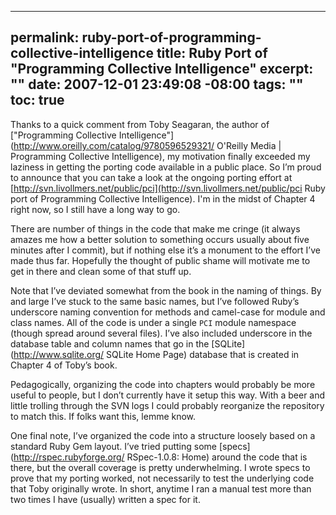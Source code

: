 ----- 
permalink: ruby-port-of-programming-collective-intelligence
title: Ruby Port of "Programming Collective Intelligence"
excerpt: ""
date: 2007-12-01 23:49:08 -08:00
tags: ""
toc: true
-----
Thanks to a quick comment from Toby Seagaran, the author of ["Programming Collective Intelligence"](http://www.oreilly.com/catalog/9780596529321/ O'Reilly Media | Programming Collective Intelligence), my motivation finally exceeded my laziness in getting the porting code available in a public place. So I&#8217;m proud to announce that you can take a look at the ongoing porting effort at [http://svn.livollmers.net/public/pci](http://svn.livollmers.net/public/pci Ruby port of Programming Collective Intelligence). I'm in the midst of Chapter 4 right now, so I still have a long way to go.


There are number of things in the code that make me cringe (it always amazes me how a better solution to something occurs usually about five minutes after I commit), but if nothing else it&#8217;s a monument to the effort I&#8217;ve made thus far. Hopefully the thought of public shame will motivate me to get in there and clean some of that stuff up.


Note that I&#8217;ve deviated somewhat from the book in the naming of things. By and large I&#8217;ve stuck to the same basic names, but I&#8217;ve followed Ruby&#8217;s underscore naming convention for methods and camel-case for module and class names. All of the code is under a single `PCI` module namespace (though spread around several files). I&#8217;ve also included underscore in the database table and column names that go in the [SQLite](http://www.sqlite.org/ SQLite Home Page) database that is created in Chapter 4 of Toby&#8217;s book.


Pedagogically, organizing the code into chapters would probably be more useful to people, but I don&#8217;t currently have it setup this way. With a beer and little trolling through the SVN logs I could probably reorganize the repository to match this. If folks want this, lemme know.


One final note, I&#8217;ve organized the code into a structure loosely based on a standard Ruby Gem layout. I&#8217;ve tried putting some [specs](http://rspec.rubyforge.org/ RSpec-1.0.8: Home) around the code that is there, but the overall coverage is pretty underwhelming. I wrote specs to prove that my porting worked, not necessarily to test the underlying code that Toby originally wrote. In short, anytime I ran a manual test more than two times I have (usually) written a spec for it.
